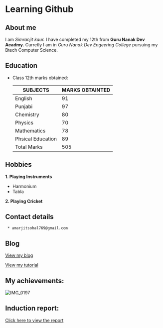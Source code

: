 # Learning Github
## About me
I am *Simranjit kaur.* I have completed my 12th from **Guru Nanak Dev Acadmy.** Curretly I am in _Guru Nanak Dev Engeering College_ pursuing my Btech Computer Science.     

## Education

- Class 12th marks obtained:

   |**SUBJECTS**|**MARKS OBTAINTED**|
   |--|--|
   |English|91|
   |Punjabi|97|
   |Chemistry|80|
   |Physics|70|
   |Mathematics|78|
   |Phsical Education|89|
   |Total Marks|505|
   
  
  
  
## Hobbies
**1. Playing Instruments**
 - Harmonium
 - Tabla
   
**2. Playing Cricket**

  ## Contact details

     * amarjitsohal769@gmail.com
 ## Blog
 [View my blog ](https://github.com/Simranjitkhalsa/My-Data/blob/main/my_experience/Post1.md)
 
 [View my tutorial](https://docs.google.com/document/d/1pEjTGAMS9MY5p58B-RQx0teo00-RARpRHPf2SfpCNgc/edit?usp=sharing)

## My achievements: 
![IMG_0197](https://github.com/user-attachments/assets/3bf2d93a-7ff1-4f91-bc43-810ab1721b3f)

 
## Induction report:

[Click here to view the report](https://github.com/Simranjitkhalsa/College-activities)
